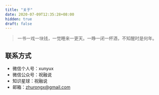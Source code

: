```yaml
---
title: "关于"
date: 2020-07-09T12:35:28+08:00
hidden: true
draft: false
---
```

> 一书一戏一块钱，一觉睡来一更天。一睁一闭一杯酒，不知醒时是何年。

## 联系方式
* 微信个人号：xunyux
* 微信公众号：祝融说
* 知识星球：祝融说
* 邮箱：zhurongx@gmail.com